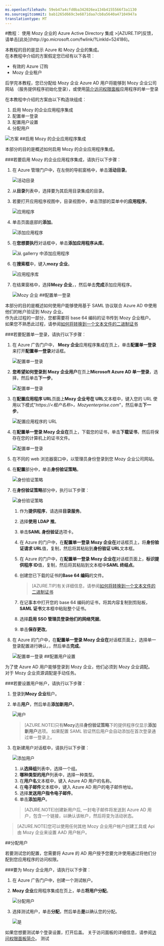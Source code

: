 ```yaml
---
ms.openlocfilehash: 59eb47a4cfd0ba342026ea134b4155566f3a1130
ms.sourcegitcommit: bab1265d669c3e6871daa7cb8a5640a47104947a
translationtype: MT
---
```

<properties pageTitle="教程︰ Azure Active Directory 集成与 Mozy 企业 |Microsoft Azure" description="了解如何使用 Azure Active Directory Mozy 企业启用单一登录、 自动化资源调配，和更多。" services="active-directory" authors="MarkusVi"  documentationCenter="na" manager="stevenpo"/>
<tags ms.service="active-directory" ms.devlang="na" ms.topic="article" ms.tgt_pltfrm="na" ms.workload="identity" ms.date="08/01/2015" ms.author="markvi" />
#教程︰ 使用 Mozy 企业的 Azure Active Directory 集成
>[AZURE.TIP]反馈，请单击[此处](http://go.microsoft.com/fwlink/?LinkId=524186)。
  
本教程的目的是显示 Azure 和 Mozy 企业的集成。  
在本教程中介绍的方案假定您已经有以下各项︰

-   有效的 Azure 订购
-   Mozy 企业租户
  
后学完本教程，您已分配给 Mozy 企业 Azure AD 用户将能够到 Mozy 企业公司网站 （服务提供程序初始化登录），或使用[简介访问权限面板](https://msdn.microsoft.com/library/dn308586)应用程序的单一登录
  
在本教程中介绍的方案由以下构造块组成︰

1.  启用 Mozy 的企业应用程序集成
2.  配置单一登录
3.  配置用户设置
4.  分配用户

![方案](./media/active-directory-saas-mozy-enterprise-tutorial/IC777308.png "Scenario")
##启用 Mozy 的企业应用程序集成
  
本部分的目的是概述如何启用 Mozy 的企业应用程序集成。

###若要启用 Mozy 的企业应用程序集成，请执行以下步骤︰

1.  在 Azure 管理门户中，在左侧的导航窗格中，单击**活动目录**。

    ![活动目录](./media/active-directory-saas-mozy-enterprise-tutorial/IC700993.png "Active Directory")

2.  从**目录**列表中，选择要为其启用目录集成的目录。

3.  若要打开应用程序视图中，目录视图中，单击顶部的菜单中的**应用程序**。

    ![应用程序](./media/active-directory-saas-mozy-enterprise-tutorial/IC700994.png "Applications")

4.  单击页面底部的**添加**。

    ![添加应用程序](./media/active-directory-saas-mozy-enterprise-tutorial/IC749321.png "Add application")

5.  在**您想要执行**对话框中，单击**添加应用程序从库**。

    ![从 gallerry 中添加应用程序](./media/active-directory-saas-mozy-enterprise-tutorial/IC749322.png "Add an application from gallerry")

6.  在**搜索框**中，键入**mozy 企业**。

    ![应用程序库](./media/active-directory-saas-mozy-enterprise-tutorial/IC777309.png "Application Gallery")

7.  在结果窗格中，选择**Mozy 企业**，，然后单击**完成**添加应用程序。

    ![Mozy 企业](./media/active-directory-saas-mozy-enterprise-tutorial/IC777310.png "Mozy Enterprise")
##配置单一登录
  
本部分的目的是概述如何使用户能够使用基于 SAML 协议联合 Azure AD 中使用他们的帐户验证到 Mozy 企业。  
作为此过程的一部分，您都需要将 base 64 编码的证书传到 Mozy 企业租户。  
如果您不熟悉此过程，请参阅[如何将转换到一个文本文件的二进制证书](http://youtu.be/PlgrzUZ-Y1o)

###若要配置单一登录，请执行以下步骤︰

1.  在 Azure 广告门户中， **Mozy 企业**应用程序集成在页上，单击**配置单一登录**来打开**配置单一登录**对话框。

    ![配置单一登录](./media/active-directory-saas-mozy-enterprise-tutorial/IC771709.png "Configure single sign-on")

2.  **您希望如何登录到 Mozy 企业用户**在页上**Microsoft Azure AD 单一登录**，选择，然后单击**下一步**。

    ![配置单一登录](./media/active-directory-saas-mozy-enterprise-tutorial/IC777311.png "Configure single sign-on")

3.  在**配置应用程序 URL**页面上**Mozy 企业号在 URL**文本框中，键入您的 URL 使用以下模式"*https://\<租户名称\>。Mozyenterprise.com*"，然后单击**下一步**。

    ![配置应用程序的 URL](./media/active-directory-saas-mozy-enterprise-tutorial/IC777312.png "Configure app URL")

4.  在**配置单一登录 Mozy 企业在**页上，下载您的证书，单击**下载证书**，然后将保存在您的计算机上的证书文件。

    ![配置单一登录](./media/active-directory-saas-mozy-enterprise-tutorial/IC777313.png "Configure single sign-on")

5.  在不同的 web 浏览器窗口中，以管理员身份登录到您 Mozy 企业公司网站。

6.  在**配置**部分中，单击**身份验证策略**。

    ![身份验证策略](./media/active-directory-saas-mozy-enterprise-tutorial/IC777314.png "Authentication policy")

7.  在**身份验证策略**部分中，执行以下步骤︰

    ![身份验证策略](./media/active-directory-saas-mozy-enterprise-tutorial/IC777315.png "Authentication policy")

    1.  作为**提供程序**，请选择**目录服务**。
    2.  选择**使用 LDAP 推**。
    3.  单击**SAML 身份验证**选项卡。
    4.  在 Azure 的门户中，在**配置单一登录 Mozy 企业在**对话框页上，将**身份验证请求 URL**值，复制，然后将其粘贴到**身份验证 URL**文本框。
    5.  在 Azure 的门户中，在**配置单一登录 Mozy 企业在**对话框页面上，**标识提供程序 ID**值，复制，然后将其粘贴到文本框中**SAML 终结点**。
    6.  创建您已下载的证书的**Base 64 编码**的文件。  

        >[AZURE.TIP]有关详细信息，请参阅[如何将转换到一个文本文件的二进制证书](http://youtu.be/PlgrzUZ-Y1o)

    7.  在记事本中打开您的 base 64 编码的证书，将其内容复制到剪贴板， **SAML 证书**文本框中粘贴整个证书。
    8.  选择**启用 SSO 管理员登录他们的网络凭据**。
    9.  单击**保存更改**。

8.  在 Azure 的门户中，在**配置单一登录 Mozy 企业在**对话框页面上，选择单一登录配置进行确认，，然后单击**完成**。

    ![配置单一登录](./media/active-directory-saas-mozy-enterprise-tutorial/IC777316.png "Configure single sign-on")
##配置用户设置
  
为了使 Azure AD 用户能够登录到 Mozy 企业，他们必须到 Mozy 企业调配。  
对于 Mozy 企业资源调配是手动任务。

###若要设置用户帐户，请执行以下步骤︰

1.  登录到**Mozy 企业**租户。

2.  单击**用户**，然后单击**添加新用户**。

    ![用户](./media/active-directory-saas-mozy-enterprise-tutorial/IC777317.png "Users")

    >[AZURE.NOTE]只有**Mozy**选择**身份验证策略**下的提供程序仅显示**添加新用户**选项。 如果配置 SAML 验证然后用户会自动添加在首次登录通过单一登录上。

3.  在新建用户对话框中，请执行以下步骤︰

    ![添加用户](./media/active-directory-saas-mozy-enterprise-tutorial/IC777318.png "Add Users")

    1.  从**选择组**列表中，选择一个组。
    2.  **哪种类型的用户**列表中，选择一种类型。
    3.  在**用户名**文本框中，键入 Azure AD 用户的名称。
    4.  在**电子邮件**文本框中，键入 Azure AD 用户的电子邮件地址。
    5.  选择**发送用户指令电子邮件**。
    6.  单击**添加用户**。

    >[AZURE.NOTE]创建新用户后, 一封电子邮件将发送到 Azure AD 用户，包含一个链接，以确认该帐户，然后将变为活动状态。

>[AZURE.NOTE]您可以使用任何其他 Mozy 企业用户帐户创建工具或 Api 由 Mozy 企业来设置 AAD 用户帐户。

##分配用户
 
若要测试您的配置，您需要将 Azure 的 AD 用户授予您要允许使用通过将他们分配到您应用程序的访问权限。

###要为 Mozy 企业用户，请执行以下步骤︰

1.  在 Azure 广告门户中，创建一个测试帐户。

2.  **Mozy 企业**应用程序集成在页上，单击**将用户分配**。

    ![分配用户](./media/active-directory-saas-mozy-enterprise-tutorial/IC777319.png "Assign users")

3.  选择测试用户，单击**分配**，然后单击**是**以确认您的分配。

    ![是](./media/active-directory-saas-mozy-enterprise-tutorial/IC767830.png "Yes")
  
如果您想要测试单个登录设置，打开后盖。 关于访问面板的详细信息，请参阅[访问权限面板简介](https://msdn.microsoft.com/library/dn308586)。
测试
